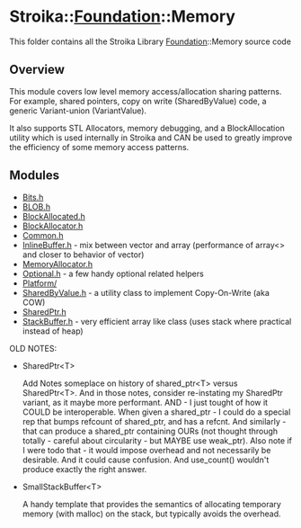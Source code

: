 # Stroika::[Foundation](../ReadMe.md)::Memory

This folder contains all the Stroika Library [Foundation](../ReadMe.md)::Memory source code

## Overview

This module covers low level memory access/allocation sharing patterns. For example, shared pointers,
copy on write (SharedByValue) code, a generic Variant-union (VariantValue).

It also supports STL Allocators, memory debugging, and a BlockAllocation utility which is used internally
in Stroika and CAN be used to greatly improve the efficiency of some memory access patterns.

## Modules

- [Bits.h](Bits.h)
- [BLOB.h](BLOB.h)
- [BlockAllocated.h](BlockAllocated.h)
- [BlockAllocator.h](BlockAllocator.h)
- [Common.h](Common.h)
- [InlineBuffer.h](InlineBuffer.h) - mix between vector<T> and array<T> (performance of array<> and closer to behavior of vector<T>)
- [MemoryAllocator.h](MemoryAllocator.h)
- [Optional.h](Optional.h) - a few handy optional<T> related helpers
- [Platform/](Platform/ReadMe.md)
- [SharedByValue.h](SharedByValue.h) - a utility class to implement Copy-On-Write (aka COW)
- [SharedPtr.h](SharedPtr.h)
- [StackBuffer.h](StackBuffer.h) - very efficient array like class (uses stack where practical instead of heap)

OLD NOTES:

- SharedPtr&lt;T&gt;

  Add Notes someplace on history of shared_ptr&lt;T&gt; versus SharedPtr&lt;T&gt;. And in those notes, consider re-instating
  my SharedPtr variant, as it maybe more performant. AND - I just tought of how it COULD be interoperable.
  When given a shared_ptr<T> - I could do a special rep that bumps refcount of shared_ptr, and has a refcnt.
  And similarly - that can produce a shared_ptr containing OURs (not thought through totally - careful about
  circularity - but MAYBE use weak_ptr). Also note if I were todo that - it would impose overhead and
  not necessarily be desirable. And it could cause confusion. And use_count() wouldn't produce exactly the right
  answer.

- SmallStackBuffer&lt;T&gt;

  A handy template that provides the semantics of allocating temporary memory (with malloc)
  on the stack, but typically avoids the overhead.
